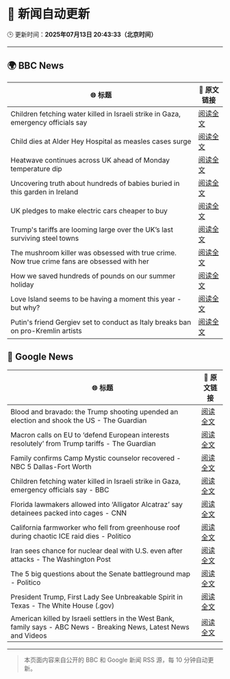 # 🧠 新闻自动更新

🕒 更新时间：**2025年07月13日 20:43:33（北京时间）**

---

## 🌍 BBC News

| 🌐 标题 | 🔗 原文链接 |
|--------|-------------|
| Children fetching water killed in Israeli strike in Gaza, emergency officials say | [阅读全文](https://www.bbc.com/news/articles/c0rvxjnvv71o) |
| Child dies at Alder Hey Hospital as measles cases surge | [阅读全文](https://www.bbc.com/news/articles/c8j1k3k44e2o) |
| Heatwave continues across UK ahead of Monday temperature dip | [阅读全文](https://www.bbc.com/news/articles/cwyxk999p5wo) |
| Uncovering truth about hundreds of babies buried in this garden in Ireland | [阅读全文](https://www.bbc.com/news/articles/cpwqnwrkd1go) |
| UK pledges to make electric cars cheaper to buy | [阅读全文](https://www.bbc.com/news/articles/cg5z4nlned0o) |
| Trump's tariffs are looming large over the UK’s last surviving steel towns | [阅读全文](https://www.bbc.com/news/articles/c5yp5qzeer6o) |
| The mushroom killer was obsessed with true crime. Now true crime fans are obsessed with her | [阅读全文](https://www.bbc.com/news/articles/c0m8glx2zleo) |
| How we saved hundreds of pounds on our summer holiday | [阅读全文](https://www.bbc.com/news/articles/c4g84nrlvv7o) |
| Love Island seems to be having a moment this year - but why? | [阅读全文](https://www.bbc.com/news/articles/cnvmmp34yq5o) |
| Putin's friend Gergiev set to conduct as Italy breaks ban on pro-Kremlin artists | [阅读全文](https://www.bbc.com/news/articles/czxw4n7vy70o) |

## 📰 Google News

| 🌐 标题 | 🔗 原文链接 |
|--------|-------------|
| Blood and bravado: the Trump shooting upended an election and shook the US - The Guardian | [阅读全文](https://news.google.com/rss/articles/CBMijAFBVV95cUxQcXVJbjExZWdxbEgwWjYtX2FzOEF6QnlDM1JCbDFGTHJPMS02eVpieXBEYnRqVmYtR21CZmlSYndpamp1TEtGZFp4VUlwSWl5VkRjd2FaRm5OQkVkaW5INHBMcVdIQy1XS1FEUnBJWGFWZ0JCM2I2WHhhUlNIazhVMGtCSmFjWHdBYnFqeA?oc=5) |
| Macron calls on EU to ‘defend European interests resolutely’ from Trump tariffs - The Guardian | [阅读全文](https://news.google.com/rss/articles/CBMiwwFBVV95cUxPbldyVmtTdV9CUllmc05aZzg0UmR3b2JfOXlMZ24yeEQyMXdXUGtxQmIxT2xURXZHM1MtckFYZlRaaFFWYWFrd3ljYjduU09qaVc0RURWb2FPMFE4aEEtTVFFdkRkWmJ3Tlp4Z3pTbkh4d0dXSVFzbFNZRGR5alJUVzFpT3FZQy01TVVGeTF2em03TWlVQW80cGhRUEdpOTYyUk5LZFF1TlBidTdqWTNQQVU3OU9MOHoxVFd0cnctZVEzazA?oc=5) |
| Family confirms Camp Mystic counselor recovered - NBC 5 Dallas-Fort Worth | [阅读全文](https://news.google.com/rss/articles/CBMimwFBVV95cUxOOWVCVG82M2JIdHdoRkFCYjgxVDY3anBKS0RWS29Bc3Q2MTJhV2NLSTNkSTQza0h5SnpUdm9jbC1rT05BNC0zSDlMYTd3MjlkYktFd0NXMi1LcmpjdUpIWnlvbzZQRVZmWmJ4Nk80bmsxak9UdXoySTlVenFwMlpkWTk5SFkydDBfaUpnb2NRcHBIUTNMaUQwTGVDd9IBowFBVV95cUxQVF91QlVMeVJ0ZkNBa3ZYZmRETThjV0R3aC1pS3p0UWY5V1U0Z0IzWV83UWNydHRYX2lDTGZ1WDQyU0hNR3I5WEdPdnozdjBlLVdHLUZVelpfVk5QR0prb2dLTjh4RzE4dDhjZ0kyd2loYll0cTI2T0ZaazItQVMwdGpFcXNQWHhLZFh0Qk1kUEFtdTZxd2owWnYzc1E1dndqMUVR?oc=5) |
| Children fetching water killed in Israeli strike in Gaza, emergency officials say - BBC | [阅读全文](https://news.google.com/rss/articles/CBMiWkFVX3lxTE9BaU5SVW9QeE9LNUlrejlrVFJJQkNwci01VTVRaTd2NnROREJ3X0FmZFlad0NYQk5heVZ1bXl2cEpEYVZ0Z0tsRnh4aUk1Y04ybU9Bbk42QUJlQdIBX0FVX3lxTFAzc3pZUlNpcFplQXg5cENlUExzTlNEVG1VX3dwZE0zcnlFa0x4TmpNMEEzYlpiNHU4Q1l6RTRVT1FLWUNTTTVjaHQ2bzR6UXNpQ0NQLVpHa1EteFdKY2Y4?oc=5) |
| Florida lawmakers allowed into ‘Alligator Alcatraz’ say detainees packed into cages - CNN | [阅读全文](https://news.google.com/rss/articles/CBMigwFBVV95cUxONUJNQ0pxS0xva280WmtWZ0drWnlCOEhHalF3OWx2OU9aZ2Y2ZmtJR0FQc1J5cTZzek9qTWUzd2tQR29vQ2VFQ1JBY1o2XzE5N2E1M18tTnFZTFVxa3h2eGhYYkJCbXlZY0h3QTFuekhHd0hZZEg0cXhpeDFYclJtak5RWdIBiAFBVV95cUxOekNZdW1XSTVwTUp6NDh2VmRuZndrMF9HTmhuZTVVMmNVTEY5NjJyc3l0Njg3cDBXekloSmhjb3RvaERkMTdPd0htQUJjLUNhT24tM25BSGtfbXFqTkZPYWRvVzVvaHNqbWIwaFJaMFI2Qk42Ul9VNGI0Q2pjdXAzM1Z3aURfT1R2?oc=5) |
| California farmworker who fell from greenhouse roof during chaotic ICE raid dies - Politico | [阅读全文](https://news.google.com/rss/articles/CBMiygFBVV95cUxOMHZKU1g5Sy1FOGY1WVF0b3VFbWtwXzQ4TmdsdHZRNW5fUm5fVXF5RVAwZmlibThJUXp5VkhTSHFDamx2SlJOSFBONHhPTFh6MEhaY1c2cnZyUDZtRVpDYlVYUVh0RkxHMEh2R2czVDZhaVBDVVMzOXpQcTNqTmRPVzV4MFhMekhfckZsYjU3MXZuM201S3RVUmRtOWl1RWJHVzVCYm1ocTBhZUtDVmdjbEpkRjR5dGtRaW9GQ0tiVnZTQVZNbHlTLVZ3?oc=5) |
| Iran sees chance for nuclear deal with U.S. even after attacks - The Washington Post | [阅读全文](https://news.google.com/rss/articles/CBMimgFBVV95cUxQVnUxZ09HSzZVaWdjLVd0ZUszMDZBQ0VkLVE3bTRlbVh5OFh1aU43WElDOW5GS0I4Yk9PVXpDbDhWT1lFNlliSmx2OEZSMUFyTjRNZ2JrS0t1UjlZVWVMUVVTM2JsZ1BIQWk3V1pmOVFXRzBlR0JvRllQQXBRX1B2aDZrOFJMdlBRTjhVOGhVQmNvLWgybkYybDhR?oc=5) |
| The 5 big questions about the Senate battleground map - Politico | [阅读全文](https://news.google.com/rss/articles/CBMiiwFBVV95cUxQZWtlVjVOR09hYU5UdGpIaFJvV2IzSy04bXE1YTFzSDdGYUJmWkdIcnJycGJITnVEclc2WldjOF9PdThpY0JQQ2FEYktkNHVIWDVUeHAxa09mWEtQMUQtalR6d2tSRXVvU19MY3ktTENoUDdUX0VodnR2RUFLLVpqZ0h5TmF4eGlMODVz?oc=5) |
| President Trump, First Lady See Unbreakable Spirit in Texas - The White House (.gov) | [阅读全文](https://news.google.com/rss/articles/CBMipgFBVV95cUxOX2VRYnlkTHd4Y1ktUVpDUjdLSWVUYk9nOE1yclBTbzhya1N6eHY0SEc1NHNJemZWbzQ0OTJXZ2tKY0x6WWk1Qk5IQjJHNENfYlBNNU9lSFdVYl83cnZaR2hxbmhpMXVqSnBSQVRkQ3NSRlVkeHRFM3NSbDJLaGhnellvOUxVSExkMTRUeHdCWmEzd1JzU3ZHbUp5MDVOb3loMDN6SUlB?oc=5) |
| American killed by Israeli settlers in the West Bank, family says - ABC News - Breaking News, Latest News and Videos | [阅读全文](https://news.google.com/rss/articles/CBMiqAFBVV95cUxQRHVrRkZ4c3QySXlrcmJpRWdGb0JwcWhqb0ZQck5WcWNKTnRxeWZLb3pIc3JOMmd3cXFneFMyaFJQbFpsQnBDTnUtaVdsN1Z5S1d3emF6RVNQa25ZQUZUdXhMVXRGejAycnJkMXU0Q0RTWUZUdGFzNXZRWWpiVS1pN1QtNGFoMTM5bnJUZGFDeDlScUhUTnNrdEJtYTB3WEhxRUpnX0U1ZDXSAa4BQVVfeXFMUFhybWxJYmMyT1Q5c09ERHg5QjJMUUJ6TFF5TGY0UEphTy1DT3hfR19Zc0VqQ0lXT3ZUdHJIMk1xc3dwUTNIWHhpd2Y4TE9VTjBBbmV3MjBMVHE2ZXhNNmtvS3V1OHZWQS1acXNCZzh4eGJaektFUWd4SThSbTRweTNMTGRjbzl1cE1TZVFEVUNYUnAtM1N6cXE5Tldpc0pnOXo4aG5xaDBpWTNFVTVB?oc=5) |

---
> 本页面内容来自公开的 BBC 和 Google 新闻 RSS 源，每 10 分钟自动更新。